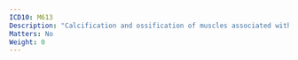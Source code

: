 ```yaml
---
ICD10: M613
Description: "Calcification and ossification of muscles associated with burns"
Matters: No
Weight: 0
---
```


